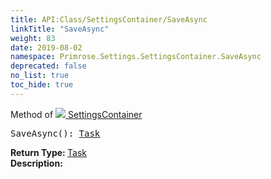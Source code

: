 ```yaml
---
title: API:Class/SettingsContainer/SaveAsync
linkTitle: "SaveAsync"
weight: 83
date: 2019-08-02
namespace: Primrose.Settings.SettingsContainer.SaveAsync
deprecated: false
no_list: true
toc_hide: true
---
```

Method of <a href="/docs/api-reference/Class/SettingsContainer"><img src="/icons/silk/folder_config.png"/>&nbsp;SettingsContainer</a>
<pre class="method-declaration">
SaveAsync(): <a class="type" href="/docs/api-reference/System/Task">Task</a></pre>
<b>Return Type: </b>
<a class="type" href="/docs/api-reference/System/Task">Task</a>
<br/>
<b>Description: </b>